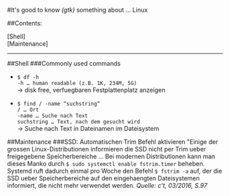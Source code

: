 #It's good to know *(gtk)* something about ... Linux

<!-- This document is written in pandoc's markdown version -->

##Contents:

[Shell]  
[Maintenance]  

---

##Shell
###Commonly used commands
- `$ df -h`  
  `-h … human readable (z.B. 1K, 234M, 5G)`  
  -> disk free, verfuegbaren Festplattenplatz anzeigen

- `$ find / -name “suchstring“`  
  `/ … Ort`  
  `-name … Suche nach Text`  
  `suchstring … Text, nach dem gesucht wird`  
  -> Suche nach Text in Dateinamen im Dateisystem

##Maintenance
###SSD: Automatischen Trim Befehl aktivieren
"Einige der grossen Linux-Distributionen informieren die SSD nicht per Trim
ueber freigegebene Speicherbereiche ... Bei modernen Distributionen kann man
dieses Manko durch `$ sudo systemctl enable fstrim.timer` beheben. Systemd ruft
dadurch einmal pro Woche den Befehl `$ fstrim -a` auf, der die SSD ueber
Speicherbereiche auf den eingehaengten Dateisystemen informiert, die nicht
mehr verwendet werden.
*Quelle: c't, 03/2016, S.97* 

